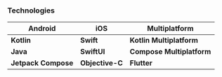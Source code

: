 ### Technologies

|         Android        |           iOS          |      Multiplatform     |
|------------------------|------------------------|------------------------|
| **Kotlin**             | **Swift**              | **Kotlin Multiplatform**  |
| **Java**               | **SwiftUI**            | **Compose Multiplatform** |
| **Jetpack Compose**    | **Objective-C**        | **Flutter**               |
